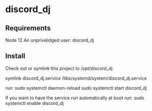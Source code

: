 # discord_dj

## Requirements
Node 12
An unprivelidged user: discord_dj

## Install

Check out or symlink this project to /opt/discord_dj

symlink discord_dj.service /libs/systemd/system/discord_dj.service

run: 
sudo systemctl daemon-reload
sudo systemctl start discord_dj

If you want to have the service run automatically at boot run:
sudo systemctl enable discord_dj


